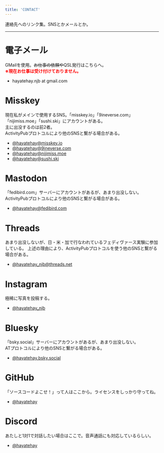 ```yaml
---
title: 'CONTACT'
---
```


連絡先へのリンク集。SNSとかメールとか。

---

# 電子メール
GMailを使用。<s>お仕事の依頼や</s>QSL発行はこちらへ。<br>
**<font color="#ff0000">※現在お仕事は受け付けておりません。</font>**
- hayatehay.njb at gmail.com

# Misskey
現在私がメインで使用するSNS。「misskey.io」「9ineverse.com」「nijimiss.moe」「sushi.ski」にアカウントがある。<br>
主に出没するのは前2者。<br>
ActivityPubプロトコルにより他のSNSと繋がる場合がある。
- [@hayatehay@misskey.io](https://misskey.io/@hayatehay)
- [@hayatehay@9ineverse.com](https://9ineverse.com/@hayatehay)
- [@hayatehay@nijimiss.moe](https://nijimiss.moe/@hayatehay)
- [@hayatehay@sushi.ski](https://sushi.ski/@hayatehay)

# Mastodon
「fedibird.com」サーバーにアカウントがあるが、あまり出没しない。<br>
ActivityPubプロトコルにより他のSNSと繋がる場合がある。
- [@hayatehay@fedibird.com](https://fedibird.com/@hayatehay)

# Threads
あまり出没しないが、日・米・加で行なわれているフェディヴァース実験に参加している。
上述の理由により、ActivityPubプロトコルを使う他のSNSと繋がる場合がある。
- [@hayatehay_njb@threads.net](https://www.threads.net/@hayatehay_njb)

# Instagram
極稀に写真を投稿する。
- [@hayatehay_njb](https://www.instagram.com/hayatehay_njb)

# Bluesky
「bsky.social」サーバーにアカウントがあるが、あまり出没しない。<br>
ATプロトコルにより他のSNSと繋がる場合がある。
- [@hayatehay.bsky.social](https://bsky.app/profile/hayatehay.bsky.social)

# GitHub
「ソースコードよこせ！」って人はここから。ライセンスをしっかり守ってね。
- [@hayatehay](https://github.com/hayatehay)

# Discord
あたしと1対1で対話したい場合はここで。音声通話にも対応しているらしい。
- [@hayatehay](https://discordapp.com/users/700138315889901650)
